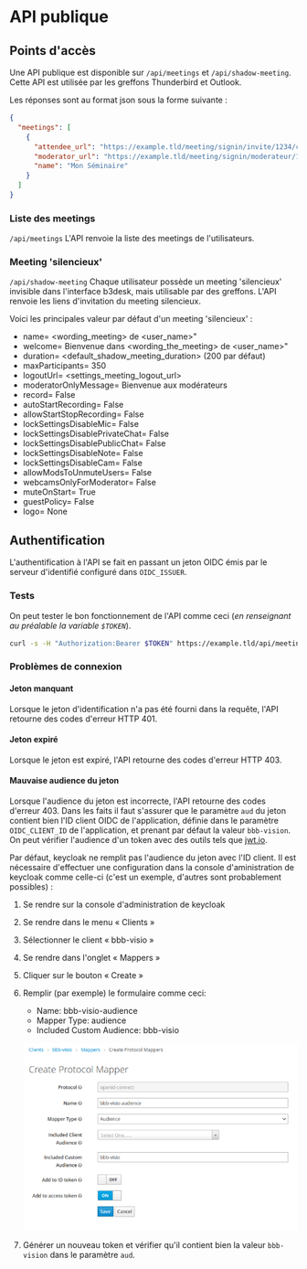 # API publique

## Points d'accès

Une API publique est disponible sur `/api/meetings` et `/api/shadow-meeting`. Cette API est utilisée par les greffons Thunderbird et Outlook.

Les réponses sont au format json sous la forme suivante :

```json
{
  "meetings": [
    {
      "attendee_url": "https://example.tld/meeting/signin/invite/1234/creator/5678/hash/27955e8c3a16ecadbb3cf61df7806a04ce6fd18c",
      "moderator_url": "https://example.tld/meeting/signin/moderateur/1234/creator/5678/hash/3e73643801d5013d389f8fc610e258aba38e597d",
      "name": "Mon Séminaire"
    }
  ]
}
```

### Liste des meetings
`/api/meetings`
L'API renvoie la liste des meetings de l'utilisateurs.

### Meeting 'silencieux'
`/api/shadow-meeting`
Chaque utilisateur possède un meeting 'silencieux' invisible dans l'interface b3desk, mais utilisable par des greffons.
L'API renvoie les liens d'invitation du meeting silencieux.

Voici les principales valeur par défaut d'un meeting 'silencieux' :
+ name= <wording_meeting> de <user_name>"
+ welcome= Bienvenue dans <wording_the_meeting> de <user_name>"
+ duration= <default_shadow_meeting_duration> (200 par défaut)
+ maxParticipants= 350
+ logoutUrl= <settings_meeting_logout_url>
+ moderatorOnlyMessage= Bienvenue aux modérateurs
+ record= False
+ autoStartRecording= False
+ allowStartStopRecording= False
+ lockSettingsDisableMic= False
+ lockSettingsDisablePrivateChat= False
+ lockSettingsDisablePublicChat= False
+ lockSettingsDisableNote= False
+ lockSettingsDisableCam= False
+ allowModsToUnmuteUsers= False
+ webcamsOnlyForModerator= False
+ muteOnStart= True
+ guestPolicy= False
+ logo= None


## Authentification

L'authentification à l'API se fait en passant un jeton OIDC émis par le serveur d'identifié configuré dans `OIDC_ISSUER`.

### Tests

On peut tester le bon fonctionnement de l'API comme ceci (*en renseignant au préalable la variable `$TOKEN`*).

```bash
curl -s -H "Authorization:Bearer $TOKEN" https://example.tld/api/meetings
```

### Problèmes de connexion

#### Jeton manquant

Lorsque le jeton d'identification n'a pas été fourni dans la requête, l'API retourne des codes d'erreur HTTP 401.

#### Jeton expiré

Lorsque le jeton est expiré, l'API retourne des codes d'erreur HTTP 403.

#### Mauvaise audience du jeton

Lorsque l'audience du jeton est incorrecte, l'API retourne des codes d'erreur 403.
Dans les faits il faut s'assurer que le paramètre `aud` du jeton contient bien l'ID client OIDC de l'application, définie dans le paramètre `OIDC_CLIENT_ID` de l'application, et prenant par défaut la valeur `bbb-vision`.
On peut vérifier l'audience d'un token avec des outils tels que [jwt.io](https://jwt.io).

Par défaut, keycloak ne remplit pas l'audience du jeton avec l'ID client.
Il est nécessaire d'effectuer une configuration dans la console d'aministration de keycloak comme celle-ci (c'est un exemple, d'autres sont probablement possibles) :

1. Se rendre sur la console d'administration de keycloak
2. Se rendre dans le menu « Clients »
3. Sélectionner le client « bbb-visio »
4. Se rendre dans l'onglet « Mappers »
5. Cliquer sur le bouton « Create »
6. Remplir (par exemple) le formulaire comme ceci:
   - Name: bbb-visio-audience
   - Mapper Type: audience
   - Included Custom Audience: bbb-visio

   ![keycloak](../_static/keycloak-audience.png)
7. Générer un nouveau token et vérifier qu'il contient bien la valeur `bbb-vision` dans le paramètre `aud`.
